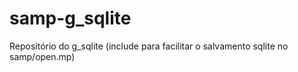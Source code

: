 # samp-g_sqlite
Repositório do g_sqlite (include para facilitar o salvamento sqlite no samp/open.mp)
